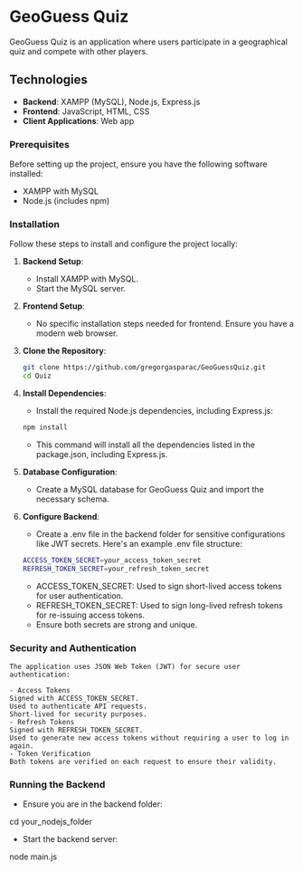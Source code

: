 # GeoGuess Quiz

GeoGuess Quiz is an application where users participate in a geographical quiz and compete with other players.

## Technologies

- **Backend**: XAMPP (MySQL), Node.js, Express.js
- **Frontend**: JavaScript, HTML, CSS
- **Client Applications**: Web app

### Prerequisites

Before setting up the project, ensure you have the following software installed:

- XAMPP with MySQL
- Node.js (includes npm)

### Installation

Follow these steps to install and configure the project locally:

1. **Backend Setup**:
   - Install XAMPP with MySQL.
   - Start the MySQL server.

2. **Frontend Setup**:
   - No specific installation steps needed for frontend. Ensure you have a modern web browser.

3. **Clone the Repository**:
    ```bash
    git clone https://github.com/gregorgasparac/GeoGuessQuiz.git
    cd Quiz
   ```
     
4. **Install Dependencies**:
   - Install the required Node.js dependencies, including Express.js:


    ```bash
    npm install
    ```

   - This command will install all the dependencies listed in the package.json, including Express.js.
     
5. **Database Configuration**:
    - Create a MySQL database for GeoGuess Quiz and import the necessary schema.

6. **Configure Backend**:
    - Create a .env file in the backend folder for sensitive configurations like JWT secrets. Here's an example .env file structure:

    ```bash
    ACCESS_TOKEN_SECRET=your_access_token_secret
    REFRESH_TOKEN_SECRET=your_refresh_token_secret
    ```

    - ACCESS_TOKEN_SECRET: Used to sign short-lived access tokens for user authentication.
    - REFRESH_TOKEN_SECRET: Used to sign long-lived refresh tokens for re-issuing access tokens.
    - Ensure both secrets are strong and unique.

### Security and Authentication
    The application uses JSON Web Token (JWT) for secure user authentication:

    - Access Tokens
    Signed with ACCESS_TOKEN_SECRET.
    Used to authenticate API requests.
    Short-lived for security purposes.
    - Refresh Tokens
    Signed with REFRESH_TOKEN_SECRET.
    Used to generate new access tokens without requiring a user to log in again.
    - Token Verification
    Both tokens are verified on each request to ensure their validity.

### Running the Backend

- Ensure you are in the backend folder:

cd your_nodejs_folder

- Start the backend server:

node main.js





